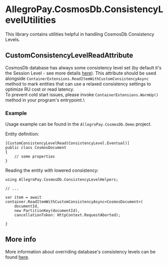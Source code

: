 # AllegroPay.CosmosDb.ConsistencyLevelUtilities

This library contains utilities helpful in handling CosmosDb Consistency Levels.

## CustomConsistencyLevelReadAttribute

CosmosDb database has always some consistency level set (by default it's the Session Level - see more details
[here](https://docs.microsoft.com/en-us/azure/cosmos-db/consistency-levels)). This attribute should be used alongside
`ContainerExtensions.ReadItemWithCustomConsistencyAsync` method to mark entities that can use a relaxed consistency
settings to optimize RU cost or read latency.\
To prevent cold start issues, please invoke `ContainerExtensions.WarmUp()` method in your program's entrypoint.\


### Example

Usage example can be found in the `AllegroPay.CosmosDb.Demo` project.

Entity definition:

```{csharp}
[CustomConsistencyLevelRead(ConsistencyLevel.Eventual)]
public class CosmosDocument
{
    // some properties
}
```

Reading the entity with lowered consistency:

```{csharp}
using AllegroPay.CosmosDb.ConsistencyLevelHelpers;

// ...
    
var item = await container.ReadItemWithCustomConsistencyAsync<CosmosDocument>(
    documentId,
    new PartitionKey(documentId),
    cancellationToken: HttpContext.RequestAborted);

}

```

## More info

More information about overriding database's consistency levels can be found [here](https://docs.microsoft.com/en-us/azure/cosmos-db/sql/how-to-manage-consistency).
